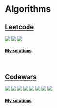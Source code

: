 # Algorithms



## [Leetcode](https://leetcode-cn.com/)


![](https://img.shields.io/badge/Difficulty-Easy-green.svg)
![](https://img.shields.io/badge/Difficulty-Medium-F8AF40.svg)
![](https://img.shields.io/badge/Difficulty-Hard-red.svg)
#### [My solutions](https://github.com/inkn/Algorithms/tree/master/leetcode)

<br />

## [Codewars](https://www.codewars.com)
![](https://img.shields.io/badge/Difficulty-8%20kyu-lightgrey.svg)
![](https://img.shields.io/badge/Difficulty-7%20kyu-lightgrey.svg)
![](https://img.shields.io/badge/Difficulty-6%20kyu-DAA520.svg)
![](https://img.shields.io/badge/Difficulty-5%20kyu-DAA520.svg)
![](https://img.shields.io/badge/Difficulty-4%20kyu-4876FF.svg)
![](https://img.shields.io/badge/Difficulty-3%20kyu-4876FF.svg)
![](https://img.shields.io/badge/Difficulty-2%20kyu-7d26cd.svg)
![](https://img.shields.io/badge/Difficulty-1%20kyu-7d26cd.svg)
#### [My solutions](https://github.com/inkn/Algorithms/tree/master/codewars)
